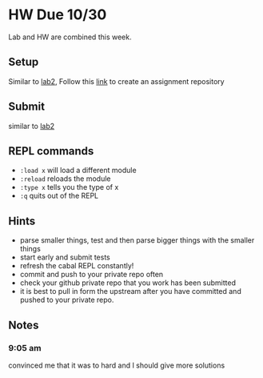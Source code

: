 # HW Due 10/30
Lab and HW are combined this week.

## Setup
Similar to [lab2](../../week2/lab2), Follow this [link](https://classroom.github.com/a/ogFzapTs) to create an assignment repository

## Submit
similar to [lab2](../../week2/lab2)

## REPL commands
 * ```:load x``` will load a different module
 * ```:reload``` reloads the module
 * ```:type x``` tells you the type of x
 * ```:q``` quits out of the REPL


## Hints
 * parse smaller things, test and then parse bigger things with the smaller things
 * start early and submit tests
 * refresh the cabal REPL constantly!
 * commit and push to your private repo often
 * check your github private repo that you work has been submitted
 * it is best to pull in form the upstream after you have committed and pushed to your private repo.

## Notes
### 9:05 am
convinced me that it was to hard and I should give more solutions
   


